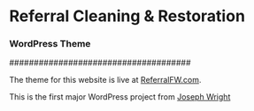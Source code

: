 # Referral Cleaning &amp; Restoration
### WordPress Theme
#####################################

The theme for this website is live at [ReferralFW.com](http://referralfw.com/).

This is the first major WordPress project from [Joseph Wright](http://www.codedwright.com)
